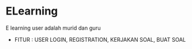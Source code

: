 # ELearning

E learning
user adalah murid dan guru

- FITUR : USER LOGIN, REGISTRATION, KERJAKAN SOAL, BUAT SOAL


